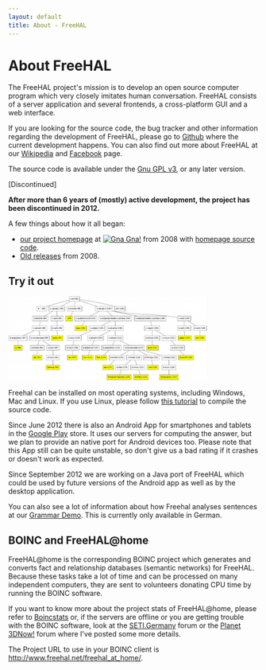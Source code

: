 ```yaml
---
layout: default
title: About - FreeHAL
---
```


# About FreeHAL

The FreeHAL project's mission is to develop an open source computer program which very closely imitates human conversation. FreeHAL consists of a server application and several frontends, a cross-platform GUI and a web interface.

<!--
You can find the source code in the following Github repositories of Tobias Schulz (@tobiasschulz):

* <https://github.com/tobiasschulz/freehal-core>
* <https://github.com/tobiasschulz/freehal-android>
* <https://github.com/tobiasschulz/freehal-cxx>
-->

  If you are looking for the source code, the bug tracker and other information regarding the development of FreeHAL,
please go to [Github](https://github.com/freehal) where the current development happens. You can also find out more about FreeHAL at our
[Wikipedia](http://en.wikipedia.org/wiki/FreeHAL) and [Facebook](http://www.facebook.com/FreeHAL) page.

The source code is available under the [Gnu GPL v3](license.html), or any later version.

[Discontinued]

**After more than 6 years of (mostly) active development, the project has been discontinued in 2012.**

A few things about how it all began:

* [our project homepage](http://home.gna.org/jeliza/) at [![Gna](img/gna.ico) Gna!](http://gna.org/) from 2008
  with [homepage source code](https://github.com/freehal/freehal.github.io/tree/master/home.gna.org/jeliza).
* [Old releases](http://download.gna.org/jeliza/) from 2008.

## Try it out

<div class="screenshot_float"><img src="screenshots/parsetree.png" style="width: 400px; height: 169px;" /></div>

  Freehal can be installed on most operating systems, including Windows, Mac and Linux. If you use Linux, please follow
[this tutorial](download.html) to compile the source code.

  Since June 2012 there is also an Android App for smartphones and tablets in the
[Google Play](http://play.google.com/store/apps/details?id=net.freehal.app) store.
It uses our servers for computing the answer, but we plan to provide an native port for
Android devices too. Please note that this App still can be quite unstable, so don't give us
a bad rating if it crashes or doesn't work as expected.

  Since September 2012 we are working on a Java port of FreeHAL which could be used by future versions
of the Android app as well as by the desktop application.

  You can also see a lot of information about how Freehal analyses sentences at our
<a href="http://www.tobias-schulz.eu/demo-grammar" title="Grammar Demo">Grammar Demo</a>.
This is currently only available in German.

<div style="clear: right;"> </div>

## BOINC and FreeHAL@home

  FreeHAL@home is the corresponding BOINC project which generates and converts fact and relationship databases (semantic networks) for FreeHAL.
Because these tasks take a lot of time and can be processed on many independent computers,
they are sent to volunteers donating CPU time by running the BOINC software.

  If you want to know more about the project stats of FreeHAL@home, please refer to
[Boincstats](http://boincstats.com/stats/project_graph.php?pr=freehal)
or, if the servers are offline or you are getting trouble with the BOINC software, look at the
[SETI.Germany](http://www.seti-germany.de/forum/freehal/3041-serverstatus-fragen-usw-82.html#post215354) forum
or the [Planet 3DNow!](http://www.planet3dnow.de/vbulletin/showthread.php?p=4589871#post4589871) forum
where I've posted some more details.

The Project URL to use in your BOINC client is <http://www.freehal.net/freehal_at_home/>.
